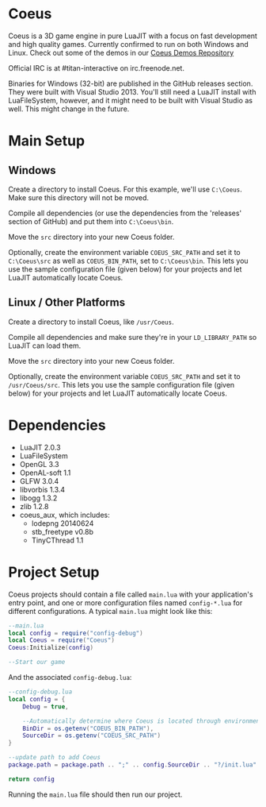 # Coeus

Coeus is a 3D game engine in pure LuaJIT with a focus on fast development and high quality games. Currently confirmed to run on both Windows and Linux. Check out some of the demos in our [Coeus Demos Repository](https://github.com/titan-studio/coeus-demos)

Official IRC is at #titan-interactive on irc.freenode.net.

Binaries for Windows (32-bit) are published in the GitHub releases section. They were built with Visual Studio 2013. You'll still need a LuaJIT install with LuaFileSystem, however, and it might need to be built with Visual Studio as well. This might change in the future.

# Main Setup

## Windows
Create a directory to install Coeus. For this example, we'll use `C:\Coeus`. Make sure this directory will not be moved.

Compile all dependencies (or use the dependencies from the 'releases' section of GitHub) and put them into `C:\Coeus\bin`.

Move the `src` directory into your new Coeus folder.

Optionally, create the environment variable `COEUS_SRC_PATH` and set it to `C:\Coeus\src` as well as `COEUS_BIN_PATH`, set to `C:\Coeus\bin`. This lets you use the sample configuration file (given below) for your projects and let LuaJIT automatically locate Coeus.

## Linux / Other Platforms
Create a directory to install Coeus, like `/usr/Coeus`.

Compile all dependencies and make sure they're in your `LD_LIBRARY_PATH` so LuaJIT can load them.

Move the `src` directory into your new Coeus folder.

Optionally, create the environment variable `COEUS_SRC_PATH` and set it to `/usr/Coeus/src`. This lets you use the sample configuration file (given below) for your projects and let LuaJIT automatically locate Coeus.

# Dependencies
- LuaJIT 2.0.3
- LuaFileSystem
- OpenGL 3.3
- OpenAL-soft 1.1
- GLFW 3.0.4
- libvorbis 1.3.4
- libogg 1.3.2
- zlib 1.2.8
- coeus_aux, which includes:
	- lodepng 20140624
	- stb_freetype v0.8b
	- TinyCThread 1.1

# Project Setup
Coeus projects should contain a file called `main.lua` with your application's entry point, and one or more configuration files named `config-*.lua` for different configurations. A typical `main.lua` might look like this:

```lua
--main.lua
local config = require("config-debug")
local Coeus = require("Coeus")
Coeus:Initialize(config)

--Start our game
```

And the associated `config-debug.lua`:

```lua
--config-debug.lua
local config = {
	Debug = true,

	--Automatically determine where Coeus is located through environment variables
	BinDir = os.getenv("COEUS_BIN_PATH"),
	SourceDir = os.getenv("COEUS_SRC_PATH")
}

--update path to add Coeus
package.path = package.path .. ";" .. config.SourceDir .. "?/init.lua"

return config
```

Running the `main.lua` file should then run our project.